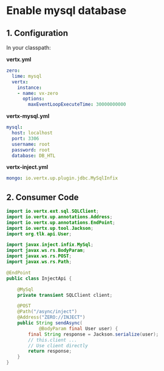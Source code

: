 # Enable mysql database

## 1. Configuration

In your classpath:

**vertx.yml**

```yaml
zero:
  lime: mysql
  vertx:
    instance:
    - name: vx-zero
      options:
        maxEventLoopExecuteTime: 30000000000
```

**vertx-mysql.yml**

```yaml
mysql:
  host: localhost
  port: 3306
  username: root
  password: root
  database: DB_HTL
```

**vertx-inject.yml**

```yaml
mongo: io.vertx.up.plugin.jdbc.MySqlInfix
```

## 2. Consumer Code

```java
import io.vertx.ext.sql.SQLClient;
import io.vertx.up.annotations.Address;
import io.vertx.up.annotations.EndPoint;
import io.vertx.up.tool.Jackson;
import org.tlk.api.User;

import javax.inject.infix.MySql;
import javax.ws.rs.BodyParam;
import javax.ws.rs.POST;
import javax.ws.rs.Path;

@EndPoint
public class InjectApi {

    @MySql
    private transient SQLClient client;

    @POST
    @Path("/async/inject")
    @Address("ZERO://INJECT")
    public String sendAsync(
            @BodyParam final User user) {
        final String response = Jackson.serialize(user);
        // this.client ...
        // Use client directly
        return response;
    }
}
```



